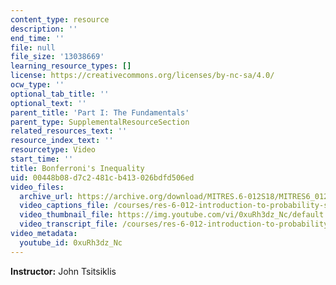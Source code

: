 ```yaml
---
content_type: resource
description: ''
end_time: ''
file: null
file_size: '13038669'
learning_resource_types: []
license: https://creativecommons.org/licenses/by-nc-sa/4.0/
ocw_type: ''
optional_tab_title: ''
optional_text: ''
parent_title: 'Part I: The Fundamentals'
parent_type: SupplementalResourceSection
related_resources_text: ''
resource_index_text: ''
resourcetype: Video
start_time: ''
title: Bonferroni's Inequality
uid: 00448b08-d7c2-481c-b413-026bdfd506ed
video_files:
  archive_url: https://archive.org/download/MITRES.6-012S18/MITRES6_012S18_S01-10_300k.mp4
  video_captions_file: /courses/res-6-012-introduction-to-probability-spring-2018/cd023bc4842f5151a129ec7f6af2b403_0xuRh3dz_Nc.vtt
  video_thumbnail_file: https://img.youtube.com/vi/0xuRh3dz_Nc/default.jpg
  video_transcript_file: /courses/res-6-012-introduction-to-probability-spring-2018/9ff5418d27a06b574a82835b2f6fe11c_0xuRh3dz_Nc.pdf
video_metadata:
  youtube_id: 0xuRh3dz_Nc
---
```


**Instructor:** John Tsitsiklis

